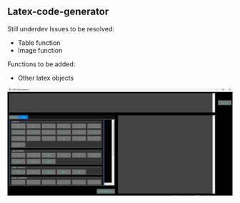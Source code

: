 ##  Latex-code-generator
Still underdev
Issues to be resolved: 

 - Table function
 - Image function
 
 Functions to be added: 
 
 - Other latex objects 

![Gen](https://github.com/Dumbo-programmer/Latex-code-generator/blob/main/screenshot.png?raw=true)